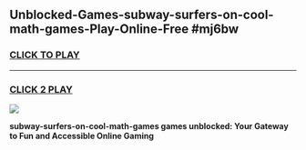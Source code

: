 
## Unblocked-Games-subway-surfers-on-cool-math-games-Play-Online-Free #mj6bw
<h3>
<a href="https://us.freeplayer.one?title=subway-surfers-on-cool-math-games&ref=10M">CLICK TO PLAY</a></h3>
<hr>

<h3>
<a href="https://us.freeplayer.one?title=subway-surfers-on-cool-math-games&ref=10M">CLICK 2 PLAY</a>
  
</h3>

<a href="https://us.freeplayer.one?title=subway-surfers-on-cool-math-games&ref=10M"><img src="https://clearcache.store/games.png"></a>


**subway-surfers-on-cool-math-games games unblocked: Your Gateway to Fun and Accessible Online Gaming**
